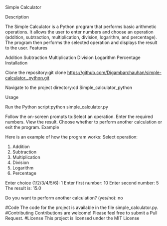 Simple Calculator

Description

The Simple Calculator is a Python program that performs basic arithmetic operations. It allows the user to enter numbers and choose an operation (addition, subtraction, multiplication, division, logarithm, and percentage). The program then performs the selected operation and displays the result to the user.
Features

Addition
Subtraction
Multiplication
Division
Logarithm
Percentage
Installation

Clone the repository:git clone https://github.com/Digambarchauhan/simple-calculator._python.git

Navigate to the project directory:cd Simple_calculator_python

Usage

Run the Python script:python simple_calculator.py

Follow the on-screen prompts to:Select an operation.
Enter the required numbers.
View the result.
Choose whether to perform another calculation or exit the program.
Example

Here is an example of how the program works:
Select operation:
1. Addition
2. Subtraction
3. Multiplication
4. Division
5. Logarithm
6. Percentage

Enter choice (1/2/3/4/5/6): 1
Enter first number: 10
Enter second number: 5
The result is: 15.0

Do you want to perform another calculation? (yes/no): no

#Code The code for the project is available in the file simple_calculator.py.
#Contributing Contributions are welcome! Please feel free to submit a Pull Request.
#License This project is licensed under the MIT License
